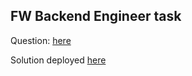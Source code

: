 ## FW Backend Engineer task
Question: [here](https://flwat.glitch.me/fulltime.html)

Solution deployed [here](https://frozen-atoll-86159.herokuapp.com/)

